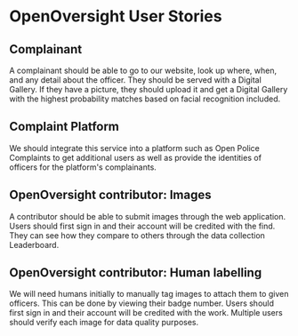 # OpenOversight User Stories

## Complainant

A complainant should be able to go to our website, look up where, when, and any detail about the officer. They should be served with a Digital Gallery. If they have a picture, they should upload it and get a Digital Gallery with the highest probability matches based on facial recognition included.

## Complaint Platform

We should integrate this service into a platform such as Open Police Complaints to get additional users as well as provide the identities of officers for the platform's complainants.

## OpenOversight contributor: Images

A contributor should be able to submit images through the web application. Users should first sign in and their account will be credited with the find. They can see how they compare to others through the data collection Leaderboard.

## OpenOversight contributor: Human labelling

We will need humans initially to manually tag images to attach them to given officers. This can be done by viewing their badge number. Users should first sign in and their account will be credited with the work. Multiple users should verify each image for data quality purposes.

